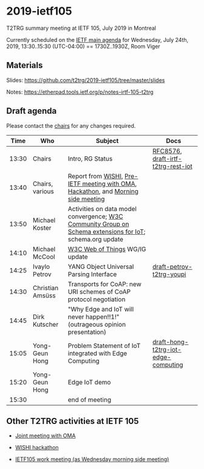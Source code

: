 # 2019-ietf105
T2TRG summary meeting at IETF 105, July 2019 in Montreal

Currently scheduled on the [IETF main agenda][] for Wednesday,
July 24th, 2019, 13:30..15:30 (UTC-04:00) == 1730Z..1930Z, Room Viger

[IETF main agenda]: https://datatracker.ietf.org/meeting/agenda

## Materials

Slides: <https://github.com/t2trg/2019-ietf105/tree/master/slides>

Notes: <https://etherpad.tools.ietf.org/p/notes-irtf-105-t2trg>

## Draft agenda

Please contact the [chairs][] for any changes required.

|  Time | Who               | Subject                                                                                                                   | Docs                                                     |
|-------|-------------------|---------------------------------------------------------------------------------------------------------------------------|----------------------------------------------------------|
| 13:30 | Chairs            | Intro, RG Status                                                                                                          | [RFC8576][seccons], [draft-irtf-t2trg-rest-iot][restiot] |
| 13:40 | Chairs, various   | Report from [WISHI][], [Pre-IETF meeting with OMA][pre105oma], [Hackathon][WISHI hackathon], and [Morning side meeting][] |                                                          |
| 13:50 | Michael Koster    | Activities on data model convergence; [W3C Community Group on Schema extensions for IoT][iotschemacg]; schema.org update  |                                                          |
| 14:10 | Michael McCool | [W3C Web of Things][W3CWoT] WG/IG update                                                                                  |                                                          |
| 14:25 | Ivaylo Petrov     | YANG Object Universal Parsing Interface | [draft-petrov-t2trg-youpi][youpi]                                                       |
| 14:30 | Christian Amsüss | Transports for CoAP: new URI schemes of CoAP protocol negotiation | |
| 14:45 | Dirk Kutscher     | "Why Edge and IoT will never happen!!1!" (outrageous opinion presentation)                                                |                                                          |
| 15:05 | Yong-Geun Hong       | Problem Statement of IoT integrated with Edge Computing                                                                   | [draft-hong-t2trg-iot-edge-computing][edge]                    |
| 15:20 | Yong-Geun Hong       | Edge IoT demo                                                                                                             |                                                          |
| 15:30 |                   | end of meeting                                                                                                            |                                                          |

[WISHI]: https://github.com/t2trg/wishi/wiki/Agenda-items
[seccons]: https://tools.ietf.org/html/rfc8576
[restiot]: https://tools.ietf.org/html/draft-irtf-t2trg-rest-iot
[chairs]: mailto:t2trg-chairs@irtf.org
[iotschemacg]: https://www.w3.org/community/iotschema/
[W3CWoT]: https://www.w3.org/WoT/
[edge]: https://tools.ietf.org/html/draft-hong-t2trg-iot-edge-computing-00
[youpi]: https://tools.ietf.org/html/draft-petrov-t2trg-youpi-00

[rdrepl]: https://tools.ietf.org/html/draft-amsuess-core-rd-replication
[core-apps]: https://tools.ietf.org/html/draft-hartke-core-apps
[CoRAL]: https://tools.ietf.org/html/draft-hartke-t2trg-coral


## Other T2TRG activities at IETF 105

* [Joint meeting with OMA][pre105oma]

* [WISHI hackathon][]

* [IETF105 work meeting (as Wednesday morning side meeting)][Morning side meeting]

[WISHI hackathon]: https://github.com/t2trg/wishi/wiki/Preparation:-Hackathon-Planning
[Hackathon]: https://trac.ietf.org/trac/ietf/meeting/wiki/105hackathon#ProjectsIncludedinHackathonaddyourprojectusingthetemplateprovidedatendofprojectlist
[Morning side meeting]: https://github.com/t2trg/2019-ietf105/wiki/T2TRG-work-meeting
[pre105oma]: https://github.com/t2trg/2019-07-oma
